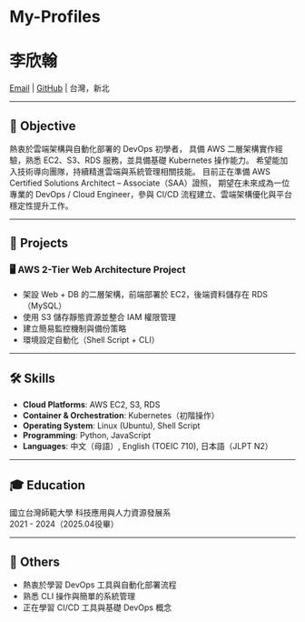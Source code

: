 # My-Profiles

# 李欣翰
[Email](xinhanli.job@gmail.com) | [GitHub](https://github.com/Graylee0128/My-Profiles/edit/main/README.md) | 台灣，新北

---

## 🎯 Objective
熱衷於雲端架構與自動化部署的 DevOps 初學者，
具備 AWS 二層架構實作經驗，熟悉 EC2、S3、RDS 服務，並具備基礎 Kubernetes 操作能力。
希望能加入技術導向團隊，持續精進雲端與系統管理相關技能。
目前正在準備 AWS Certified Solutions Architect – Associate（SAA）證照，
期望在未來成為一位專業的 DevOps / Cloud Engineer，參與 CI/CD 流程建立、雲端架構優化與平台穩定性提升工作。

---

## 💼 Projects

### 🖥 AWS 2-Tier Web Architecture Project
- 架設 Web + DB 的二層架構，前端部署於 EC2，後端資料儲存在 RDS（MySQL）
- 使用 S3 儲存靜態資源並整合 IAM 權限管理
- 建立簡易監控機制與備份策略
- 環境設定自動化（Shell Script + CLI）

---

## 🛠 Skills

- **Cloud Platforms**: AWS EC2, S3, RDS
- **Container & Orchestration**: Kubernetes（初階操作）
- **Operating System**: Linux (Ubuntu), Shell Script
- **Programming**: Python, JavaScript
- **Languages**: 中文（母語）, English (TOEIC 710), 日本語（JLPT N2）

---

## 🎓 Education

國立台灣師範大學 科技應用與人力資源發展系  
2021 - 2024（2025.04役畢）

---

## 📄 Others

- 熱衷於學習 DevOps 工具與自動化部署流程
- 熟悉 CLI 操作與簡單的系統管理
- 正在學習 CI/CD 工具與基礎 DevOps 概念
